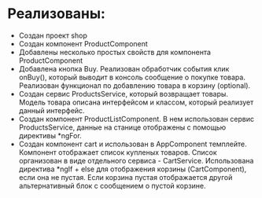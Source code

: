 # Реализованы:

- Создан проект shop
- Создан компонент ProductComponent
- Добавлены несколько простых свойств для компонента ProductComponent
- Добавлена кнопка Buy. Реализован обработчик события клик onBuy(), который выводит в консоль сообщение о покупке товара. Реализован функционал по добавлению товара в корзину (optional).
- Создан сервис ProductsService, который возвращает товары. Модель товара описана интерфейсом и классом, который реализует данный интерфейс.
- Создан компонент ProductListComponent. В нем использован сервис ProductsService, данные на станице отображены c помощью директивы \*ngFor.
- Создан компонент cart и использован в AppComponent темплейте. Компонент отображает список купленых товаров. Список организован в виде отдельного сервиса - CartService. Использована директива \*ngIf + else для отображения корзины (CartComponent), если она не пустая. Если корзина пустая отображается другой альтернативный блок с сообщением о пустой корзине.
